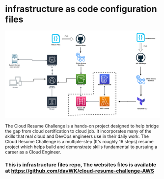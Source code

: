 # infrastructure as code configuration files

![diagram](architecture_diagram.png)

The Cloud Resume Challenge is a hands-on project designed to help bridge the gap from cloud certification to cloud job. It incorporates many of the skills that real cloud and DevOps engineers use in their daily work. The Cloud Resume Challenge is a multiple-step (It's roughly 16 steps) resume project which helps build and demonstrate skills fundamental to pursuing a career as a Cloud Engineer.

### This is infrastructure files repo, The websites files is available at https://github.com/davWK/cloud-resume-challenge-AWS
